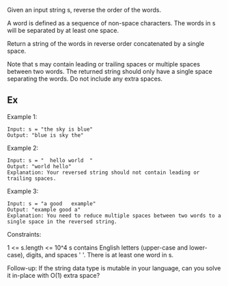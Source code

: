 Given an input string s, reverse the order of the words.

A word is defined as a sequence of non-space characters. The words in s will be separated by at least one space.

Return a string of the words in reverse order concatenated by a single space.

Note that s may contain leading or trailing spaces or multiple spaces between two words. The returned string should only have a single space separating the words. Do not include any extra spaces.

## Ex

Example 1:

```
Input: s = "the sky is blue"
Output: "blue is sky the"
```

Example 2:

```
Input: s = "  hello world  "
Output: "world hello"
Explanation: Your reversed string should not contain leading or trailing spaces.
```

Example 3:

```
Input: s = "a good   example"
Output: "example good a"
Explanation: You need to reduce multiple spaces between two words to a single space in the reversed string.
```

Constraints:

1 <= s.length <= 10^4
s contains English letters (upper-case and lower-case), digits, and spaces ' '.
There is at least one word in s.


Follow-up: If the string data type is mutable in your language, can you solve it in-place with O(1) extra space?
 